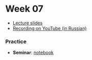 # Week 07

- [Lecture slides](https://docs.google.com/presentation/d/1_uoD9ElUzwm_FDZ9zHHsFAivlbJqRQNv6lgq_-miLvM/edit?usp=drive_link)
- [Recording on YouTube (in Russian)](https://youtu.be/zlhpOyyDLcs)

### Practice

- **Seminar**: [notebook](./SemRealTimeTOSOLVE.ipynb)
